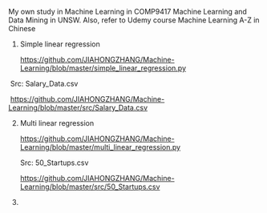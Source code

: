 My own study in Machine Learning in COMP9417 Machine Learning and Data Mining in UNSW. Also, refer to Udemy course Machine Learning A-Z in Chinese

1. Simple linear regression

   <https://github.com/JIAHONGZHANG/Machine-Learning/blob/master/simple_linear_regression.py>

​       Src: Salary_Data.csv

​       <https://github.com/JIAHONGZHANG/Machine-Learning/blob/master/src/Salary_Data.csv>

2. Multi linear regression

   <https://github.com/JIAHONGZHANG/Machine-Learning/blob/master/multi_linear_regression.py>

   Src: 50_Startups.csv

   <https://github.com/JIAHONGZHANG/Machine-Learning/blob/master/src/50_Startups.csv>

3. ​